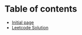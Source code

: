 # Table of contents

* [Initial page](README.md)
* [Leetcode Solution](leetcode/src/main/java/com/coder/leetcode/editor/cn/doc/content/EditDistance.md)

